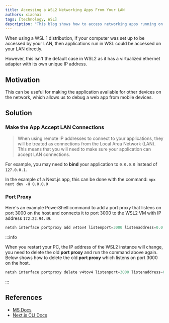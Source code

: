 ```yaml
---
title: Accessing a WSL2 Networking Apps From Your LAN
authors: xiaohai
tags: [technology, WSL]
description: "This blog shows how to access networking apps running on WSL2 from your LAN. This can be useful for making the application available for other devices on the network"
---
```


When using a WSL 1 distribution, if your computer was set up to be accessed by your LAN, then applications run in WSL could be accessed on your LAN directly.

However, this isn't the default case in WSL2 as it has a virtualized ethernet adapter with its own unique IP address.

<!-- truncate -->

## Motivation

This can be useful for making the application available for other devices on the network, which allows us to debug a web app from mobile devices.

## Solution

### Make the App Accept LAN Connections

> When using remote IP addresses to connect to your applications, they will be treated as connections from the Local Area Network (LAN). This means that you will need to make sure your application can accept LAN connections.

For example, you may need to **bind** your application to `0.0.0.0` instead of `127.0.0.1`.

In the example of a Next.js app, this can be done with the command: `npx next dev -H 0.0.0.0`

### Port Proxy

Here's an example PowerShell command to add a port proxy that listens on port 3000 on the host and connects it to port 3000 to the WSL2 VM with IP address `172.22.94.49`.

```powershell
netsh interface portproxy add v4tov4 listenport=3000 listenaddress=0.0.0.0 connectport=3000 connectaddress=172.22.94.49
```

:::info

When you restart your PC, the IP address of the WSL2 instance will change, you need to delete the old **port proxy** and run the command above again. Below shows how to delete the old **port proxy** which listens on port 3000 on the host.

```powershell
netsh interface portproxy delete v4tov4 listenport=3000 listenaddress=0.0.0.0
```

:::

## References

- [MS Docs](https://docs.microsoft.com/en-us/windows/wsl/networking)
- [Next.js CLI Docs](https://nextjs.org/docs/api-reference/cli#development)
